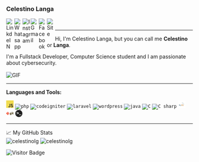 ### Celestino Langa  

<a target="_blank" href="https://www.linkedin.com/in/celestinolg/">
  <img align="left" alt="LinkdeIN" width="22px" src="https://cdn.jsdelivr.net/npm/simple-icons@v3/icons/linkedin.svg" />
</a>
<a target="_blank" href="https://api.whatsapp.com/send?phone=244995342336">
  <img align="left" alt="Whatsapp" width="22px" src="https://cdn.jsdelivr.net/npm/simple-icons@v3/icons/whatsapp.svg" />
</a>
<a target="_blank" href="https://www.instagram.com/celestinolg/">
  <img align="left" alt="Instagram" width="22px" src="https://cdn.jsdelivr.net/npm/simple-icons@v3/icons/instagram.svg" />
</a>
<a target="_blank" href="mailto:celestinolanga11@gmail.com">
  <img align="left" alt="Gmail" width="22px" src="https://cdn.jsdelivr.net/npm/simple-icons@v3/icons/gmail.svg" />
</a>
<a target="_blank" href="https://fb.com/celestinolg">
  <img align="left" alt="Facebook" width="22px" src="https://cdn.jsdelivr.net/npm/simple-icons@v3/icons/facebook.svg" />
</a>
<a target="_blank" href="http://celestinolg.com">
  <img align="left" alt="Site" width="22px" src="https://cdn.iconscout.com/icon/premium/png-64-thumb/web-globe-earth-site-38506.png" />
</a>
<br />

---- 

Hi, I'm Celestino Langa, but you can call me **Celestino** or **Langa**.

I'm a Fullstack Developer, Computer Science student and I am passionate about cybersecurity.

<img align="center" alt="GIF" src="https://github.com/abhisheknaiidu/abhisheknaiidu/blob/master/code.gif?raw=true" width="500" height="320" />


----

**Languages and Tools:**  

<code><img height="20" src="https://raw.githubusercontent.com/github/explore/80688e429a7d4ef2fca1e82350fe8e3517d3494d/topics/javascript/javascript.png"></code>
<code><img height="20" src="https://i.dlpng.com/static/png/6847681_preview.png" alt="php"></code>
<code><img height="20" src="https://cdn.iconscout.com/icon/free/png-64/codeigniter-4-1175201.png" alt="codeigniter"></code>
<code><img height="20" src="https://cdn.iconscout.com/icon/free/png-64/laravel-226015.png" alt="laravel"></code>
<code><img height="20" src="https://cdn.iconscout.com/icon/free/png-64/wordpress-45-675858.png" alt="wordpress"></code>
<code><img height="20" src="https://cdn.iconscout.com/icon/free/png-64/java-60-1174953.png" alt="java"></code>
<code><img height="20" src="https://cdn.iconscout.com/icon/free/png-64/c-58-1175247.png" alt="C"></code>
<code><img height="20" src="https://cdn.iconscout.com/icon/free/png-64/c-sharp-2-569585.png" alt="C sharp"></code>
<code><img height="20" src="https://raw.githubusercontent.com/github/explore/80688e429a7d4ef2fca1e82350fe8e3517d3494d/topics/mysql/mysql.png" alt="mysql"></code>
<code><img height="20" src="https://raw.githubusercontent.com/github/explore/80688e429a7d4ef2fca1e82350fe8e3517d3494d/topics/git/git.png" alt="git"></code>
<code><img height="20" src="https://raw.githubusercontent.com/github/explore/80688e429a7d4ef2fca1e82350fe8e3517d3494d/topics/terminal/terminal.png" alt="terminal"></code>


----

📈 My GitHub Stats 
<br />
<img src="https://github-readme-stats.vercel.app/api?username=celestinolg&show_icons=true&theme=gotham" alt="celestinolg" />
<img src="https://github-readme-stats.vercel.app/api/top-langs/?username=celestinolg&show_icons=true&theme=gotham" alt="celestinolg" />

![Visitor Badge](https://visitor-badge.laobi.icu/badge?page_id=celestinolg.celestinolg)
